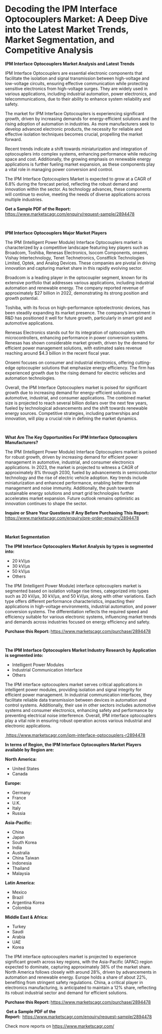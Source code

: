 <p><h1>Decoding the IPM Interface Optocouplers Market: A Deep Dive into the Latest Market Trends, Market Segmentation, and Competitive Analysis</h1></p><p><strong>IPM Interface Optocouplers Market Analysis and Latest Trends</strong></p>
<p><p>IPM Interface Optocouplers are essential electronic components that facilitate the isolation and signal transmission between high-voltage and low-voltage circuits, ensuring effective communication while protecting sensitive electronics from high-voltage surges. They are widely used in various applications, including industrial automation, power electronics, and telecommunications, due to their ability to enhance system reliability and safety.</p><p>The market for IPM Interface Optocouplers is experiencing significant growth, driven by increasing demands for energy-efficient solutions and the rising adoption of automation in industries. As more manufacturers seek to develop advanced electronic products, the necessity for reliable and effective isolation techniques becomes crucial, propelling the market forward.</p><p>Recent trends indicate a shift towards miniaturization and integration of optocouplers into complex systems, enhancing performance while reducing space and cost. Additionally, the growing emphasis on renewable energy applications is further fueling market expansion, as these components play a vital role in managing power conversion and control.</p><p>The IPM Interface Optocouplers Market is expected to grow at a CAGR of 6.8% during the forecast period, reflecting the robust demand and innovation within the sector. As technology advances, these components will continue to evolve, meeting the needs of diverse applications across multiple industries.</p></p>
<p><strong>Get a Sample PDF of the Report:&nbsp;</strong> <a href="https://www.marketscagr.com/enquiry/request-sample/2894478?utm_campaign=3068&utm_medium=2&utm_source=Github&utm_content=ia&utm_term=15032025&utm_id=ipm-interface-optocouplers">https://www.marketscagr.com/enquiry/request-sample/2894478</a></p>
<p>&nbsp;</p>
<p><strong>IPM Interface Optocouplers Major Market Players</strong></p>
<p><p>The IPM (Intelligent Power Module) Interface Optocouplers market is characterized by a competitive landscape featuring key players such as Broadcom, Toshiba, Renesas Electronics, Isocom Components, onsemi, Vishay Intertechnology, Tenet Technetronics, Constflick Technologies Limited, Optek, and Analog Devices. These companies are pivotal in driving innovation and capturing market share in this rapidly evolving sector.</p><p>Broadcom is a leading player in the optocoupler segment, known for its extensive portfolio that addresses various applications, including industrial automation and renewable energy. The company reported revenue of approximately $27 billion in 2022, demonstrating its strong position and growth potential.</p><p>Toshiba, with its focus on high-performance optoelectronic devices, has been steadily expanding its market presence. The company’s investment in R&D has positioned it well for future growth, particularly in smart grid and automotive applications.</p><p>Renesas Electronics stands out for its integration of optocouplers with microcontrollers, enhancing performance in power conversion systems. Renesas has shown considerable market growth, driven by the demand for efficient power management solutions, with estimated sales revenue reaching around $4.3 billion in the recent fiscal year.</p><p>Onsemi focuses on consumer and industrial electronics, offering cutting-edge optocoupler solutions that emphasize energy efficiency. The firm has experienced growth due to the rising demand for electric vehicles and automation technologies.</p><p>Overall, the IPM Interface Optocouplers market is poised for significant growth due to increasing demand for energy-efficient solutions in automotive, industrial, and consumer applications. The combined market size is projected to reach several billion dollars over the next few years, fueled by technological advancements and the shift towards renewable energy sources. Competitive strategies, including partnerships and innovation, will play a crucial role in defining the market dynamics.</p></p>
<p>&nbsp;</p>
<p><strong>What Are The Key Opportunities For IPM Interface Optocouplers Manufacturers?</strong></p>
<p><p>The IPM (Intelligent Power Module) Interface Optocouplers market is poised for robust growth, driven by increasing demand for efficient power management in automotive, industrial, and consumer electronics applications. In 2023, the market is projected to witness a CAGR of approximately 8% through 2030, fueled by advancements in semiconductor technology and the rise of electric vehicle adoption. Key trends include miniaturization and enhanced performance, enabling better thermal management and noise immunity. Additionally, the push towards sustainable energy solutions and smart grid technologies further accelerates market expansion. Future outlook remains optimistic as innovation continues to shape the sector.</p></p>
<p><strong>Inquire or Share Your Questions If Any Before Purchasing This Report:</strong> <a href="https://www.marketscagr.com/enquiry/pre-order-enquiry/2894478?utm_campaign=3068&utm_medium=2&utm_source=Github&utm_content=ia&utm_term=15032025&utm_id=ipm-interface-optocouplers">https://www.marketscagr.com/enquiry/pre-order-enquiry/2894478</a></p>
<p>&nbsp;</p>
<p><strong>Market Segmentation</strong></p>
<p><strong>The IPM Interface Optocouplers Market Analysis by types is segmented into:</strong></p>
<p><ul><li>20 kV/µs</li><li>30 kV/µs</li><li>50 kV/µs</li><li>Others</li></ul></p>
<p><p>The IPM (Intelligent Power Module) interface optocouplers market is segmented based on isolation voltage rise times, categorized into types such as 20 kV/µs, 30 kV/µs, and 50 kV/µs, along with other variations. Each type offers different performance characteristics, impacting their applications in high-voltage environments, industrial automation, and power conversion systems. The differentiation reflects the required speed and efficiency suitable for various electronic systems, influencing market trends and demands across industries focused on energy efficiency and safety.</p></p>
<p><strong>Purchase this Report:&nbsp;</strong><a href="https://www.marketscagr.com/purchase/2894478?utm_campaign=3068&utm_medium=2&utm_source=Github&utm_content=ia&utm_term=15032025&utm_id=ipm-interface-optocouplers">https://www.marketscagr.com/purchase/2894478</a></p>
<p>&nbsp;</p>
<p><strong>The IPM Interface Optocouplers Market Industry Research by Application is segmented into:</strong></p>
<p><ul><li>Intelligent Power Modules</li><li>Industrial Communication Interface</li><li>Others</li></ul></p>
<p><p>The IPM interface optocouplers market serves critical applications in intelligent power modules, providing isolation and signal integrity for efficient power management. In industrial communication interfaces, they facilitate reliable data transmission between devices in automation and control systems. Additionally, their use in other sectors includes automotive systems and consumer electronics, enhancing safety and performance by preventing electrical noise interference. Overall, IPM interface optocouplers play a vital role in ensuring robust operation across various industrial and electronic applications.</p></p>
<p><a href="https://www.marketscagr.com/ipm-interface-optocouplers-r2894478?utm_campaign=3068&utm_medium=2&utm_source=Github&utm_content=ia&utm_term=15032025&utm_id=ipm-interface-optocouplers">&nbsp;https://www.marketscagr.com/ipm-interface-optocouplers-r2894478</a></p>
<p><strong>In terms of Region, the IPM Interface Optocouplers Market Players available by Region are:</strong></p>
<p>
    <p> <strong> North America: </strong>
        <ul>
            <li>United States</li>
            <li>Canada</li>
        </ul>
        </p> 
    <p> <strong> Europe: </strong>
        <ul>
            <li>Germany</li>
            <li>France</li>
            <li>U.K.</li>
            <li>Italy</li>
            <li>Russia</li>
        </ul>
        </p> 
    <p> <strong> Asia-Pacific: </strong>
        <ul>
            <li>China</li>
            <li>Japan</li>
            <li>South Korea</li>
            <li>India</li>
            <li>Australia</li>
            <li>China Taiwan</li>
            <li>Indonesia</li>
            <li>Thailand</li>
            <li>Malaysia</li>
        </ul>
        </p> 
    <p> <strong> Latin America: </strong>
        <ul>
            <li>Mexico</li>
            <li>Brazil</li>
            <li>Argentina Korea</li>
            <li>Colombia</li>
        </ul>
        </p> 
    <p> <strong> Middle East & Africa: </strong>
        <ul>
            <li>Turkey</li>
            <li>Saudi</li>
            <li>Arabia</li>
            <li>UAE</li>
            <li>Korea</li>
        </ul>
    </p>
    </p>
<p><p>The IPM interface optocouplers market is projected to experience significant growth across key regions, with the Asia-Pacific (APAC) region expected to dominate, capturing approximately 38% of the market share. North America follows closely with around 28%, driven by advancements in automation and renewable energy. Europe holds a share of about 22%, benefiting from stringent safety regulations. China, a critical player in electronics manufacturing, is anticipated to maintain a 12% share, reflecting its robust industrial sector and demand for efficient solutions.</p></p>
<p><strong>Purchase this Report: </strong><a href="https://www.marketscagr.com/purchase/2894478?utm_campaign=3068&utm_medium=2&utm_source=Github&utm_content=ia&utm_term=15032025&utm_id=ipm-interface-optocouplers">https://www.marketscagr.com/purchase/2894478</a></p>
<p>&nbsp;<strong>Get a Sample PDF of the Report:&nbsp;&nbsp;</strong><a href="https://www.marketscagr.com/enquiry/request-sample/2894478?utm_campaign=3068&utm_medium=2&utm_source=Github&utm_content=ia&utm_term=15032025&utm_id=ipm-interface-optocouplers">https://www.marketscagr.com/enquiry/request-sample/2894478</a></p>
<p><strong></strong></p>
<p>Check more reports on <a href="https://www.marketscagr.com/?utm_campaign=3068&utm_medium=2&utm_source=Github&utm_content=ia&utm_term=15032025&utm_id=ipm-interface-optocouplers">https://www.marketscagr.com/</a></p>